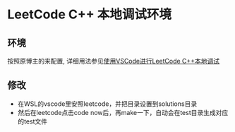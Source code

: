 # LeetCode C++ 本地调试环境

## 环境

按照原博主的来配置, 详细用法参见[使用VSCode进行LeetCode C++本地调试](https://github.com/Pokerpoke/LeetCode/blob/master/doc/%E4%BD%BF%E7%94%A8VSCode%E8%BF%9B%E8%A1%8CLeetCode%20C%2B%2B%E6%9C%AC%E5%9C%B0%E8%B0%83%E8%AF%95.md)

## 修改

- 在WSL的vscode里安照leetcode，并把目录设置到solutions目录
- 然后在leetcode点击code now后，再make一下，自动会在test目录生成对应的test文件

